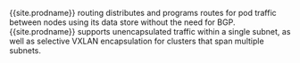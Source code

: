 {{site.prodname}} routing distributes and programs routes for pod traffic between nodes using its data store without the need for BGP. {{site.prodname}} supports unencapsulated traffic within a single subnet, as well as selective VXLAN encapsulation for clusters that span multiple subnets.
